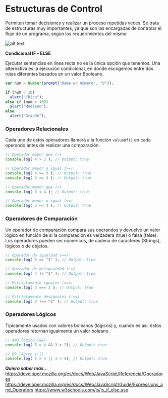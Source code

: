 # Estructuras de Control #

Permiten tomar decisiones y realizar un proceso repetidas veces. 
Se trata de estructuras muy importantes, ya que son las encargadas de controlar el flujo de un programa, según los requerimientos del mismo

![alt text](https://www.fing.edu.uy/inco/cursos/fpr/wiki/images/3/39/Flujoifthenelse.png)

**Condicional IF - ELSE**

Ejecutar sentencias en línea recta no es la única opción que tenemos. Una alternativa es la ejecución condicional, en donde escogemos entre dos rutas diferentes basados en un valor Booleano.

```javascript
var num = Number(prompt("Dame un número", "0"));

if (num < 10)
  alert("Chico");
else if (num < 100)
  alert("Mediano");
else
  alert("Grande");
```

### Operadores Relacionales ###

Cada uno de estos operadores llamará a la función `valueOf()` en cada operando antes de realizar una comparación.

```javascript
// Operador mayor que (>)
console.log( 4 > 3 ); // Output: true

// Operador mayor o igual (>=)
console.log( 4 >= 3 ); // Output: true
console.log( 3 >= 3 ); // Output: true

// Operador menor que (<)
console.log( 3 < 4 ); // Output: true

// Operador menor o igual (<=)
console.log( 3 <= 4 ); // Output: true
```

### Operadores de Comparación ###

Un operador de comparación compara sus operandos y devuelve un valor lógico en función de si la comparación es verdadera (true) o falsa (false). Los operadores pueden ser númericos, de cadena de caracteres (Strings), lógicos o de objetos. 

```javascript
// Operador de igualdad (==)
console.log( 3 == "3" ); // Output: true

// Operador de desigualdad (!=)
console.log( 4 != "3" ); // Output: true

// Estrictamente iguales (===)
console.log( 3 === 3 ); // Output: true

// Estrictamente desiguales (!==)
console.log( 3 !== "3" ); // Output: true
```

### Operadores Lógicos ###

Tipicamente usados con valores boleanos (lógicos) y, cuando es así, estos operadores retornan igualmente un valor boleano.

```javascript
// AND lógico (&&)
console.log( 5 > 4 && 3 > 2); // Output: true

// OR lógico (||)
console.log( 5 > 4 || 3 > 4); // Output: true
```

***Quiero saber mas...***
https://developer.mozilla.org/es/docs/Web/JavaScript/Referencia/Operadores
https://developer.mozilla.org/es/docs/Web/JavaScript/Guide/Expressions_and_Operators
https://www.w3schools.com/js/js_if_else.asp
